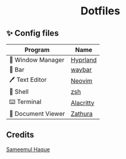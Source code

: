 <h1 align="center">
	Dotfiles
  <br>
 </h1>
	
## ✨ Config files

| Program           | Name                                                                                                                         |
| ----------------- | -----------------------------------------------------------------------------------------------------------------------------|
| 🚀 Window Manager  | [Hyprland](https://github.com/hyprwm/Hyprland)                                                                                                                   |
| 🚧 Bar             | [waybar](https://github.com/Alexays/Waybar)                                                                                 |
| 🖊️ Text Editor     | [Neovim](https://github.com/neovim/neovim)                                                                                  |
| 🐚 Shell           | [zsh](http://en.wikipedia.org/wiki/Z_shell)                                                                                                |
| ⌨️ Terminal        | [Alacritty](https://github.com/alacritty/alacritty)                                                                         |
| 📄 Document Viewer | [Zathura](https://github.com/pwmt/zathura)                                                                                  |



## Credits

[Sameemul Haque](https://github.com/sameemul-haque)
